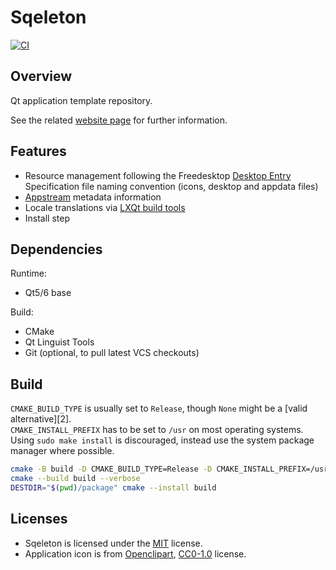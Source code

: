 # Sqeleton

[![CI]](https://github.com/qtilities/sqeleton/actions/workflows/build.yml)

## Overview

Qt application template repository.

See the related [website page] for further information.

## Features

- Resource management following the Freedesktop [Desktop Entry] Specification
  file naming convention (icons, desktop and appdata files)
- [Appstream] metadata information
- Locale translations via [LXQt build tools]
- Install step

## Dependencies

Runtime:

- Qt5/6 base

Build:

- CMake
- Qt Linguist Tools
- Git (optional, to pull latest VCS checkouts)

## Build

`CMAKE_BUILD_TYPE` is usually set to `Release`, though `None` might be a [valid alternative][2].<br>
`CMAKE_INSTALL_PREFIX` has to be set to `/usr` on most operating systems.<br>
Using `sudo make install` is discouraged, instead use the system package manager where possible.

```bash
cmake -B build -D CMAKE_BUILD_TYPE=Release -D CMAKE_INSTALL_PREFIX=/usr -W no-dev
cmake --build build --verbose
DESTDIR="$(pwd)/package" cmake --install build
```

## Licenses

- Sqeleton is licensed under the [MIT] license.
- Application icon is from [Openclipart], [CC0-1.0] license.


[Appstream]:        https://freedesktop.org/software/appstream/docs/chap-Quickstart.html
[CC0-1.0]:          https://creativecommons.org/publicdomain/zero/1.0/
[CI]:               https://github.com/redtide/qruler/actions/workflows/build.yml/badge.svg
[Desktop Entry]:    https://specifications.freedesktop.org/desktop-entry-spec/latest/ar01s02.html
[LXQt build tools]: https://github.com/lxqt/lxqt-build-tools
[MIT]:              COPYING
[Openclipart]:      https://openclipart.org/
[website page]:     https://qtilities.github.io/sqeleton/
